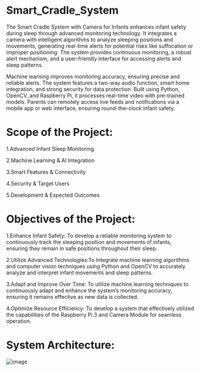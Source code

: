 # Smart_Cradle_System
The Smart Cradle System with Camera for Infants enhances infant safety during sleep through advanced monitoring technology. It integrates a camera with intelligent algorithms to analyze sleeping positions and movements, generating real-time alerts for potential risks like suffocation or improper positioning. The system provides continuous monitoring, a robust alert mechanism, and a user-friendly interface for accessing alerts and sleep patterns.

Machine learning improves monitoring accuracy, ensuring precise and reliable alerts. The system features a two-way audio function, smart home integration, and strong security for data protection. Built using Python, OpenCV, and Raspberry Pi, it processes real-time video with pre-trained models. Parents can remotely access live feeds and notifications via a mobile app or web interface, ensuring round-the-clock infant safety.

# Scope of the Project:
1.Advanced Infant Sleep Monitoring

2.Machine Learning & AI Integration

3.Smart Features & Connectivity

4.Security & Target Users

5.Development & Expected Outcomes

# Objectives of the Project:
1.Enhance Infant Safety: To develop a reliable monitoring system to continuously track the sleeping position and movements of infants, ensuring they remain in safe positions throughout their sleep.

2.Utilize Advanced Technologies:To Integrate machine learning algorithms and computer vision techniques using Python and OpenCV to accurately analyze and interpret infant movements and sleep patterns.

3.Adapt and Improve Over Time: To utilize machine learning techniques to continuously adapt and enhance the system’s monitoring accuracy, ensuring it remains effective as new data is collected.

4.Optimize Resource Efficiency: To develop a system that effectively utilized the capabilities of the Raspberry Pi 3 and Camera Module for seamless operation.


# System Architecture:
![image](https://github.com/user-attachments/assets/77541dbb-690b-4dae-86f6-70aa4df132fa)

